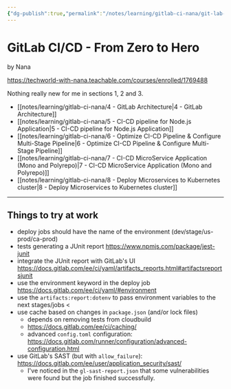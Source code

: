 ```yaml
---
{"dg-publish":true,"permalink":"/notes/learning/gitlab-ci-nana/git-lab-cicd-nana-course/","dgHomeLink":true,"dgPassFrontmatter":false}
---
```


# GitLab CI/CD - From Zero to Hero

by Nana

<https://techworld-with-nana.teachable.com/courses/enrolled/1769488>

Nothing really new for me in sections 1, 2 and 3.

- [[notes/learning/gitlab-ci-nana/4 - GitLab Architecture|4 - GitLab Architecture]]
- [[notes/learning/gitlab-ci-nana/5 - CI-CD pipeline for Node.js Application|5 - CI-CD pipeline for Node.js Application]]
- [[notes/learning/gitlab-ci-nana/6 - Optimize CI-CD Pipeline & Configure Multi-Stage Pipeline|6 - Optimize CI-CD Pipeline & Configure Multi-Stage Pipeline]]
- [[notes/learning/gitlab-ci-nana/7 - CI-CD MicroService Application (Mono and Polyrepo)|7 - CI-CD MicroService Application (Mono and Polyrepo)]]
- [[notes/learning/gitlab-ci-nana/8 - Deploy Microservices to Kubernetes cluster|8 - Deploy Microservices to Kubernetes cluster]]


---

## Things to try at work

- deploy jobs should have the name of the environment (dev/stage/us-prod/ca-prod)
- tests generating a JUnit report <https://www.npmjs.com/package/jest-junit>
- integrate the JUnit report with GitLab's UI <https://docs.gitlab.com/ee/ci/yaml/artifacts_reports.html#artifactsreportsjunit>
- use the environment keyword in the deploy job <https://docs.gitlab.com/ee/ci/yaml/#environment>
- use the `artifacts:report:dotenv` to pass environment variables to the next stages/jobs <
- use cache based on changes in `package.json` (and/or lock files)
    - depends on removing tests from cloudbuild
    - <https://docs.gitlab.com/ee/ci/caching/>
    - advanced `config.toml` configuration: <https://docs.gitlab.com/runner/configuration/advanced-configuration.html>
- use GitLab's SAST (but with `allow_failure`): <https://docs.gitlab.com/ee/user/application_security/sast/>
    - I've noticed in the `gl-sast-report.json` that some vulnerabilities were found but the job finished successfully.

